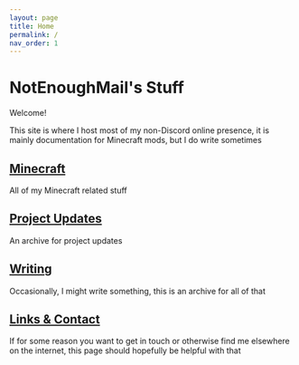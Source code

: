 ```yaml
---
layout: page
title: Home
permalink: /
nav_order: 1
---
```


# NotEnoughMail's Stuff

Welcome!

This site is where I host most of my non-Discord online presence, it is mainly documentation for Minecraft mods, but I do write sometimes

## [Minecraft](mc/)

All of my Minecraft related stuff

## [Project Updates](updates/)

An archive for project updates

## [Writing](writing/)

Occasionally, I might write something, this is an archive for all of that

## [Links & Contact](contact/)

If for some reason you want to get in touch or otherwise find me elsewhere on the internet, this page should hopefully be helpful with that
